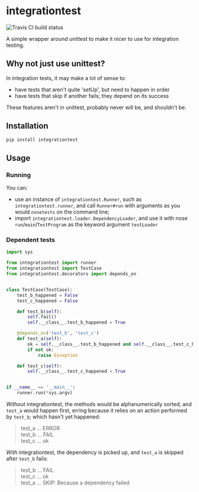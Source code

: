 # integrationtest
![Travis CI build status](https://travis-ci.org/OJFord/integrationtest.svg?branch=master)

A simple wrapper around unittest to make it nicer to use for integration testing.

## Why not just use unittest?

In integration tests, it may make a lot of sense to:
- have tests that aren't quite 'setUp', but need to happen in order
- have tests that skip if another fails; they depend on its success

These features aren't in unittest, probably never will be, and shouldn't be.

## Installation

```sh
pip install integrationtest
```

## Usage

### Running
You can:
 - use an instance of `integrationtest.Runner`, such as `integrationtest.runner`, and call `Runner#run` with arguments as you would `nosetests` on the command line;
 - import `integrationtest.loader.DependencyLoader`, and use it with nose `run`/`main`/`TestProgram` as the keyword argument `testLoader`


### Dependent tests
```python
import sys

from integrationtest import runner
from integrationtest import TestCase
from integrationtest.decorators import depends_on


class TestCase(TestCase):
	test_b_happened = False
	test_c_happened = False

	def test_b(self):
		self.fail()
		self.__class__.test_b_happened = True

	@depends_on('test_b', 'test_c')
	def test_a(self):
		ok = self.__class__.test_b_happened and self.__class__.test_c_happened
		if not ok:
			raise Exception

	def test_c(self):
		self.__class__.test_c_happened = True


if __name__ == '__main__':
	runner.run(*sys.argv)
```

*Without* integrationtest, the methods would be alphanumerically sorted, and `test_a` would happen first, erring because it relies on an action performed by `test_b`; which hasn't yet happened:

> test_a ... ERROR  
> test_b ... FAIL  
> test_c ... ok  

*With* integrationtest, the dependency is picked up, and `test_a` is skipped after `test_b` fails:

> test_b ... FAIL  
> test_c ... ok  
> test_a ... SKIP: Because a dependency failed  
